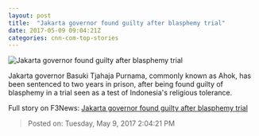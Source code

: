 ```yaml
---
layout: post
title:  "Jakarta governor found guilty after blasphemy trial"
date: 2017-05-09 09:04:21Z
categories: cnn-com-top-stories
---
```


![Jakarta governor found guilty after blasphemy trial](http://i2.cdn.cnn.com/cnnnext/dam/assets/170509112550-02-ahok-trial-verdict-super-tease.jpg)

Jakarta governor Basuki Tjahaja Purnama, commonly known as Ahok, has been sentenced to two years in prison, after being found guilty of blasphemy in a trial seen as a test of Indonesia's religious tolerance.


Full story on F3News: [Jakarta governor found guilty after blasphemy trial](http://www.f3nws.com/n/3Hamy)

> Posted on: Tuesday, May 9, 2017 2:04:21 PM
